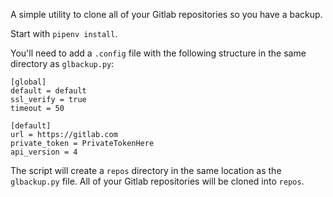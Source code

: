 A simple utility to clone all of your Gitlab repositories so you have a backup.

Start with `pipenv install`.

You'll need to add a `.config` file with the following structure in the same directory as `glbackup.py`:
```
[global]
default = default
ssl_verify = true
timeout = 50

[default]
url = https://gitlab.com
private_token = PrivateTokenHere
api_version = 4
```

The script will create a `repos` directory in the same location as the `glbackup.py` file. All of your Gitlab repositories will be cloned into `repos`.